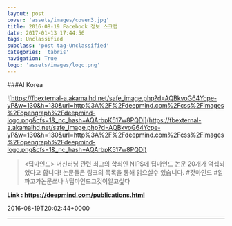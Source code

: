 ```yaml
---
layout: post
cover: 'assets/images/cover3.jpg'
title: 2016-08-19 Facebook 정보 스크랩
date: 2017-01-13 17:44:56
tags: Unclassified
subclass: 'post tag-Unclassified'
categories: 'tabris'
navigation: True
logo: 'assets/images/logo.png'
---
```


###AI Korea

![https://fbexternal-a.akamaihd.net/safe_image.php?d=AQBkvoG64Ycpe-yP&w=130&h=130&url=http%3A%2F%2Fdeepmind.com%2Fcss%2Fimages%2Fopengraph%2Fdeepmind-logo.png&cfs=1&_nc_hash=AQArbpK517w8PQDi](https://fbexternal-a.akamaihd.net/safe_image.php?d=AQBkvoG64Ycpe-yP&w=130&h=130&url=http%3A%2F%2Fdeepmind.com%2Fcss%2Fimages%2Fopengraph%2Fdeepmind-logo.png&cfs=1&_nc_hash=AQArbpK517w8PQDi)

><딥마인드>
머신러닝 관련 최고의 학회인 NIPS에 딥마인드 논문 20개가 억셉되었다고 합니다!
논문들은 링크의 목록을 통해 읽으실수 있습니다.
#갓마인드 #알파고가논문쓰나 #딥마인드그것이알고싶다

**Link : <https://deepmind.com/publications.html>**

2016-08-19T20:02:44+0000

---

